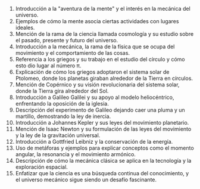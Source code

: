 01. Introducción a la "aventura de la mente" y el interés en la mecánica del universo.
02. Ejemplos de cómo la mente asocia ciertas actividades con lugares ideales.
03. Mención de la rama de la ciencia llamada cosmología y su estudio sobre el pasado, presente y futuro del universo.
04. Introducción a la mecánica, la rama de la física que se ocupa del movimiento y el comportamiento de las cosas.
05. Referencia a los griegos y su trabajo en el estudio del círculo y cómo esto dio lugar al número π.
06. Explicación de cómo los griegos adoptaron el sistema solar de Ptolomeo, donde los planetas giraban alrededor de la Tierra en círculos.
07. Mención de Copérnico y su visión revolucionaria del sistema solar, donde la Tierra gira alrededor del Sol.
08. Introducción a Galileo Galilei y su apoyo al modelo heliocéntrico, enfrentando la oposición de la iglesia.
09. Descripción del experimento de Galileo dejando caer una pluma y un martillo, demostrando la ley de inercia.
10. Introducción a Johannes Kepler y sus leyes del movimiento planetario.
11. Mención de Isaac Newton y su formulación de las leyes del movimiento y la ley de la gravitación universal.
12. Introducción a Gottfried Leibniz y la conservación de la energía.
13. Uso de metáforas y ejemplos para explicar conceptos como el momento angular, la resonancia y el movimiento armónico.
14. Descripción de cómo la mecánica clásica se aplica en la tecnología y la exploración espacial.
15. Enfatizar que la ciencia es una búsqueda continua del conocimiento, y el universo mecánico sigue siendo un desafío fascinante.
